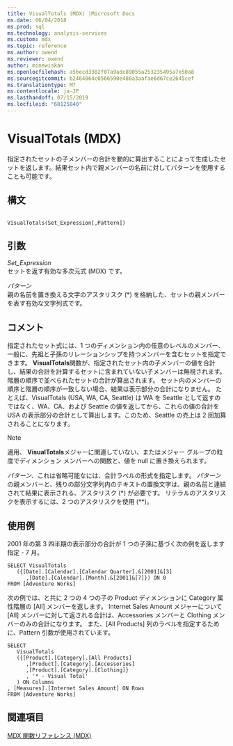 ```yaml
---
title: VisualTotals (MDX) |Microsoft Docs
ms.date: 06/04/2018
ms.prod: sql
ms.technology: analysis-services
ms.custom: mdx
ms.topic: reference
ms.author: owend
ms.reviewer: owend
author: minewiskan
ms.openlocfilehash: a5becd3382f07a9adc89055a253235495a7e50a8
ms.sourcegitcommit: b2464064c0566590e486a3aafae6d67ce2645cef
ms.translationtype: MT
ms.contentlocale: ja-JP
ms.lasthandoff: 07/15/2019
ms.locfileid: "68125840"
---
```

# <a name="visualtotals-mdx"></a>VisualTotals (MDX)


  指定されたセットの子メンバーの合計を動的に算出することによって生成したセットを返します。結果セット内で親メンバーの名前に対してパターンを使用することも可能です。  
  
## <a name="syntax"></a>構文  
  
```  
  
VisualTotals(Set_Expression[,Pattern])  
```  
  
## <a name="arguments"></a>引数  
 *Set_Expression*  
 セットを返す有効な多次元式 (MDX) です。  
  
 *パターン*  
 親の名前を置き換える文字のアスタリスク (*) を格納した、セットの親メンバーを表す有効な文字列式です。  
  
## <a name="remarks"></a>コメント  
 指定されたセット式には、1 つのディメンション内の任意のレベルのメンバー、一般に、先祖と子孫のリレーションシップを持つメンバーを含むセットを指定できます。 **VisualTotals**関数が、指定されたセット内の子メンバーの値を合計し、結果の合計を計算するセットに含まれていない子メンバーは無視されます。 階層の順序で並べられたセットの合計が算出されます。 セット内のメンバーの順序と階層の順序が一致しない場合、結果は表示部分の合計になりません。 たとえば、VisualTotals (USA, WA, CA, Seattle) は WA を Seattle として返すのではなく、WA、CA、および Seattle の値を返してから、これらの値の合計を USA の表示部分の合計として算出します。このため、Seattle の売上は 2 回加算されることになります。  
  
> [!NOTE]  
>  適用、 **VisualTotals**メジャーに関連していない、またはメジャー グループの粒度でディメンション メンバーへの関数と、値を null に置き換えられます。  
  
 *パターン*、これは省略可能なには、合計ラベルの形式を指定します。 *パターン*の親メンバーと、残りの部分文字列内のテキストの置換文字は、親の名前と連結されて結果に表示される、アスタリスク (*) が必要です。 リテラルのアスタリスクを表示するには、2 つのアスタリスクを使用 (\*\*)。  
  
## <a name="examples"></a>使用例  
 2001 年の第 3 四半期の表示部分の合計が 1 つの子孫に基づく次の例を返します指定 - 7 月。  
  
```  
SELECT VisualTotals  
   ({[Date].[Calendar].[Calendar Quarter].&[2001]&[3]  
      ,[Date].[Calendar].[Month].&[2001]&[7]}) ON 0  
FROM [Adventure Works]  
```  
  
 次の例では、と共に 2 つの 4 つの子の Product ディメンションに Category 属性階層の [All] メンバーを返します。 Internet Sales Amount メジャーについて [All] メンバーに対して返される合計は、Accessories メンバーと Clothing メンバーのみの合計になります。 また、[All Products] 列のラベルを指定するために、Pattern 引数が使用されています。  
  
```  
SELECT  
   VisualTotals  
   ({[Product].[Category].[All Products]  
      ,[Product].[Category].[Accessories]  
      ,[Product].[Category].[Clothing]}  
      , '* - Visual Total'  
   ) ON Columns  
, [Measures].[Internet Sales Amount] ON Rows  
FROM [Adventure Works]  
```  
  
## <a name="see-also"></a>関連項目  
 [MDX 関数リファレンス &#40;MDX&#41;](../mdx/mdx-function-reference-mdx.md)  
  
  
